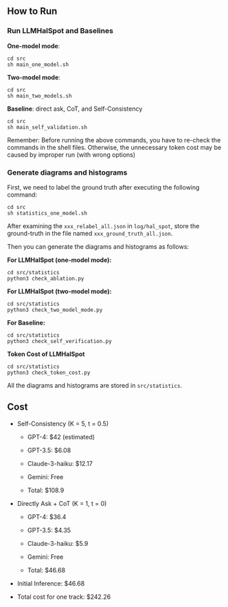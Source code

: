 ## How to Run

### Run LLMHalSpot and Baselines

**One-model mode**:

```commandline
cd src
sh main_one_model.sh
```

**Two-model mode**:

```commandline
cd src
sh main_two_models.sh
```

**Baseline**: direct ask, CoT, and Self-Consistency

```commandline
cd src
sh main_self_validation.sh
```

Remember: Before running the above commands, you have to re-check the commands in the shell files. Otherwise, the unnecessary token cost may be caused by improper run (with wrong options)

### Generate diagrams and histograms

First, we need to label the ground truth after executing the following command:

```commandline
cd src
sh statistics_one_model.sh
```

After examining the `xxx_relabel_all.json` in `log/hal_spot`, store the ground-truth in the file named `xxx_ground_truth_all.json`.

Then you can generate the diagrams and histograms as follows:

**For LLMHalSpot (one-model mode):**

```commandline
cd src/statistics
python3 check_ablation.py
```

**For LLMHalSpot (two-model mode):**

```commandline
cd src/statistics
python3 check_two_model_mode.py
```

**For Baseline:**

```commandline
cd src/statistics
python3 check_self_verification.py
```

**Token Cost of LLMHalSpot**

```commandline
cd src/statistics
python3 check_token_cost.py
```

All the diagrams and histograms are stored in `src/statistics`.

## Cost

- Self-Consistency (K = 5, t = 0.5)

  - GPT-4: $42 (estimated)
 
  - GPT-3.5: $6.08

  - Claude-3-haiku: $12.17

  - Gemini: Free

  - Total: $108.9
  
- Directly Ask + CoT (K = 1, t = 0)

  - GPT-4: $36.4

  - GPT-3.5: $4.35

  - Claude-3-haiku: $5.9

  - Gemini: Free
 
  - Total: $46.68

- Initial Inference: $46.68

- Total cost for one track: $242.26


